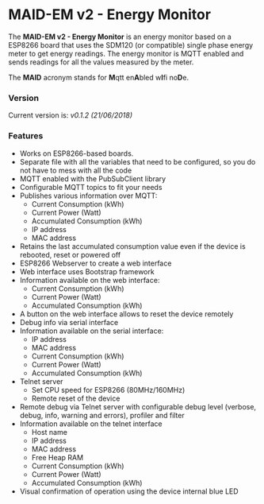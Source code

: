 # MAID-EM v2 - Energy Monitor

The **MAID-EM v2 - Energy Monitor** is an energy monitor based on a ESP8266 board that uses the SDM120 (or compatible) single phase energy meter to get energy readings. The energy monitor is MQTT enabled and sends readings for all the values measured by the meter.

The **MAID** acronym stands for **M**qtt en**A**bled w**I**fi no**D**e.

### Version
Current version is: _v0.1.2 (21/06/2018)_

### Features
+ Works on ESP8266-based boards.
+ Separate file with all the variables that need to be configured, so you do not have to mess with all the code
+ MQTT enabled with the PubSubClient library
+ Configurable MQTT topics to fit your needs
+ Publishes various information over MQTT:
  + Current Consumption (kWh)
  + Current Power (Watt)
  + Accumulated Consumption (kWh)
  + IP address
  + MAC address
+ Retains the last accumulated consumption value even if the device is rebooted, reset or powered off
+ ESP8266 Webserver to create a web interface
+ Web interface uses Bootstrap framework
+ Information available on the web interface:
  + Current Consumption (kWh)
  + Current Power (Watt)
  + Accumulated Consumption (kWh)
+ A button on the web interface allows to reset the device remotely
+ Debug info via serial interface
+ Information available on the serial interface:
  + IP address
  + MAC address
  + Current Consumption (kWh)
  + Current Power (Watt)
  + Accumulated Consumption (kWh)
+ Telnet server
  + Set CPU speed for ESP8266 (80MHz/160MHz)
  + Remote reset of the device
+ Remote debug via Telnet server with configurable debug level (verbose, debug, info, warning and errors), profiler and filter
+ Information available on the telnet interface
  + Host name
  + IP address
  + MAC address
  + Free Heap RAM
  + Current Consumption (kWh)
  + Current Power (Watt)
  + Accumulated Consumption (kWh)
+ Visual confirmation of operation using the device internal blue LED
